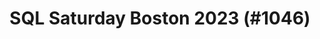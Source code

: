 ---
layout: event
title: "SQL Saturday Boston 2023 (#1046)"
subtitle: ""
tags: ["Portland", "Oregon", "Vancouver", "Washington", "USA", "physical", "2023", "North America"]
thumb: /assets/img/logos/Just_icon_Color_small.png
comments: false
data: SQLSat1057
---